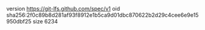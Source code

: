 version https://git-lfs.github.com/spec/v1
oid sha256:2f0c89b8d281af93f8912e1b5ca9d01dbc870622b2d29c4cee6e9e15950dbf25
size 6234
